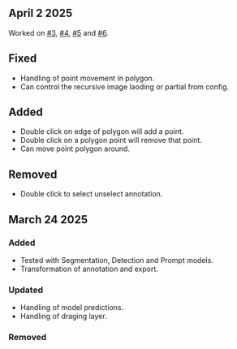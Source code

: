 ## April 2 2025
Worked on [#3](https://github.com/q-viper/image-baker/issues/3), [#4](https://github.com/q-viper/image-baker/issues/4), [#5](https://github.com/q-viper/image-baker/issues/5) and [#6](https://github.com/q-viper/image-baker/issues/6).

## Fixed
* Handling of point movement in polygon.
* Can control the recursive image laoding or partial from config.

## Added
* Double click on edge of polygon will add a point.
* Double click on a polygon point will remove that point.
* Can move point polygon around.

## Removed
* Double click to select unselect annotation.

## March 24 2025
### Added
* Tested with Segmentation, Detection and Prompt models.
* Transformation of annotation and export.

### Updated
* Handling of model predictions.
* Handling of draging layer.


### Removed